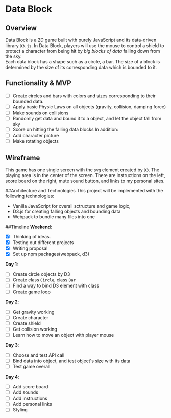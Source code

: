 # Data Block

## Overview
Data Block is a 2D game built with purely JavaScript and its data-driven library `D3.js`. In Data Block, players will use the mouse to control a shield to protect a character from being hit by _big blocks of data_ falling down from the sky.   
Each data block has a shape such as a circle, a bar. The size of a block is determined by the size of its corresponding data which is bounded to it.

## Functionality & MVP
- [ ] Create circles and bars with colors and sizes corresponding to their bounded data.
- [ ] Apply basic Physic Laws on all objects (gravity, collision, damping force)
- [ ] Make sounds on collisions
- [ ] Randomly get data and bound it to a object, and let the object fall from sky
- [ ] Score on hitting the falling data blocks
In addition:
- [ ] Add character picture
- [ ] Make rotating objects

## Wireframe
This game has one single screen with the `svg` element created by `D3`. The playing area is in the center of the screen. There are instructions on the left, score board on the right, mute sound button, and links to my personal sites.

##Architecture and Technologies
This project will be implemented with the following technologies:
* Vanilla JavaScript for overall sctructure and game logic,
* D3.js for creating falling objects and bounding data
* Webpack to bundle many files into one

##Timeline
**Weekend**:
- [x] Thinking of ideas.
- [x] Testing out different projects
- [x] Writing proposal
- [x] Set up npm packages(webpack, d3)   

**Day 1**:
- [ ] Create circle objects by D3
- [ ] Create class `Circle`, class `Bar`
- [ ] Find a way to bind D3 element with class
- [ ] Create game loop

**Day 2**:
- [ ] Get gravity working   
- [ ] Create character
- [ ] Create shield
- [ ] Get collision working
- [ ] Learn how to move an object with player mouse

**Day 3**:   
- [ ] Choose and test API call
- [ ] Bind data into object, and test object's size with its data
- [ ] Test game overall

**Day 4**:
- [ ] Add score board
- [ ] Add sounds
- [ ] Add instructions
- [ ] Add personal links
- [ ] Styling
